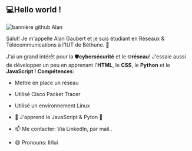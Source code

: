 ## 💻Hello world !
![bannière github Alan](https://github.com/user-attachments/assets/789c80c3-63c0-4dd4-b679-d958648c4c7a)

Salut! Je m'appelle Alan Gaubert et je suis étudiant en Réseaux & Télécommunications à l'IUT de Béthune. 🏫 

J'ai un grand intérêt pour la 🛡️**cybersécurité** et le 🌐**réseau**! J'essaie aussi de développer un peu en apprenant l'**HTML**, le **CSS**, le **Python** et le **JavaScript** !
**Compétences**:
- Mettre en place un réseau
- Utilisé Cisco Packet Tracer
- Utilisé un environnement Linux

- 🌱 J'apprend le JavaScript & Pyton 🐍
- 📫 Me contacter: Via LinkedIn, par mail..
- 😄 Pronouns: Il/lui

